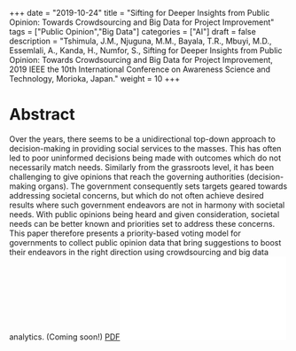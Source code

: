 +++
date = "2019-10-24"
title = "Sifting for Deeper Insights from Public Opinion: Towards Crowdsourcing and Big Data for Project Improvement"
tags = ["Public Opinion","Big Data"]
categories = ["AI"]
draft = false
description = "Tshimula, J.M., Njuguna, M.M., Bayala, T.R., Mbuyi, M.D., Essemlali, A., Kanda, H., Numfor, S., Sifting for Deeper Insights from Public Opinion: Towards Crowdsourcing and Big Data for Project Improvement, 2019 IEEE the 10th International Conference on Awareness Science and Technology, Morioka, Japan."
weight = 10
+++

# Abstract
Over the years, there seems to be a unidirectional top-down approach to decision-making in providing social services to the masses. This has often led to poor uninformed decisions being made with outcomes which do not necessarily match needs. Similarly from the grassroots level, it has been challenging to give opinions that reach the governing authorities (decision-making organs). The government consequently sets targets geared towards addressing societal concerns, but which do not often achieve desired results where such government endeavors are not in harmony with societal needs. With public opinions being heard and given consideration, societal needs can be better known and priorities set to address these concerns. This paper therefore presents a priority-based voting model for governments to collect public opinion data that bring suggestions to boost their endeavors in the right direction using crowdsourcing and big data analytics. (Coming soon!) [PDF]()![PDF](/public/ieee2019.pdf)


